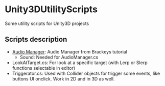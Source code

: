 # Unity3DUtilityScripts
Some utility scripts for Unity3D projects

## Scripts description
- [Audio Manager](https://www.youtube.com/watch?v=6OT43pvUyfY): Audio Manager from Brackeys tutorial
  - Sound: Needed for AudioManager.cs
- LookAtTarget.cs: For look at a specific target (with Lerp or Slerp functions selectable in editor)
- Triggerator.cs: Used with Collider objects for trigger some events, like buttons UI onclick. Work in 2D and in 3D as well.
